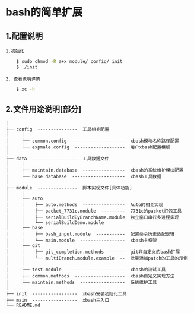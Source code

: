 bash的简单扩展
=====
1.配置说明
----------
    1.初始化
```sh
    $ sudo chmod -R a+x module/ config/ init
    $ ./init
```
    2. 查看说明详情
```sh
    $ xc -h
```

2.文件用途说明[部分]
----------
    │
    ├── config  ---------------  工具相关配置
    │     │
    │     ├── common.config  --------------------  xbash模块名称路径配置
    │     └── expmale.config  -------------------  用户xbash配置模版
    │
    ├── data  -----------------  工具数据文件
    │     │
    │     ├── maintain.database  ----------------  xbash的系统维护模块配置
    │     └── base.database  --------------------  xbash工具数据
    │
    ├── module  ---------------  脚本实现文件[具体功能]
    │     │
    │     ├── auto
    │     │    ├── auto.methods  ----------------  Auto的相关实现
    │     │    ├── packet_7731c.module  ---------  7731c的packet打包工具
    │     │    ├── serialBuildByBranchName.module  独立窗口串行多进程实现
    │     │    └── serialBuildDemo.module
    │     ├── base
    │     │    ├── bash_input.module  -----------  配置命令历史适配逻辑
    │     │    └── main.module  -----------------  xbash主框架
    │     ├── git
    │     │    ├── git_completion.methods  ------  git非自定义的bash扩展
    │     │    └── multiBranch.module.example  --  批量添加patch的工具的示例
    │     │
    │     ├── test.module  ----------------------  xbash的测试工具
    │     ├── common.methods  -------------------  xbash自定义实现方法
    │     └── maintain.methods  -----------------  系统维护工具
    │
    ├── init  -----------------  xbash安装初始化工具
    ├── main  -----------------  xbash主入口
    └── README.md
